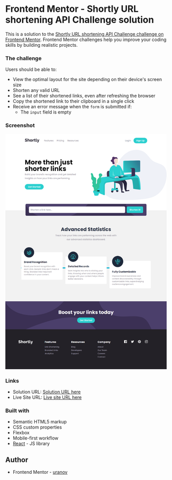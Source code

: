 # Frontend Mentor - Shortly URL shortening API Challenge solution

This is a solution to the [Shortly URL shortening API Challenge challenge on Frontend Mentor](https://www.frontendmentor.io/challenges/url-shortening-api-landing-page-2ce3ob-G). Frontend Mentor challenges help you improve your coding skills by building realistic projects. 

### The challenge

Users should be able to:

- View the optimal layout for the site depending on their device's screen size
- Shorten any valid URL
- See a list of their shortened links, even after refreshing the browser
- Copy the shortened link to their clipboard in a single click
- Receive an error message when the `form` is submitted if:
  - The `input` field is empty

### Screenshot

![./src/images/screenshot.png](./src/images/screenshot.png)

### Links

- Solution URL: [Solution URL here](https://github.com/uranov14/url-shortening-api-react.git)
- Live Site URL: [Live site URL here](https://url-shortening-api-react-netlify.netlify.app/)

### Built with

- Semantic HTML5 markup
- CSS custom properties
- Flexbox
- Mobile-first workflow
- [React](https://reactjs.org/) - JS library

## Author

- Frontend Mentor - [uranov](https://www.frontendmentor.io/profile/uranov14)
